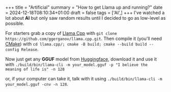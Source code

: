 +++
title = "Artificial"
summary = "How to get Llama up and running?"
date = 2024-12-18T08:10:34+01:00
draft = false
tags = ['AI',]
+++
I've watched a lot about **AI** but only saw random results until I decided to go as low-level as possible.

For starters grab a copy of [Llama Cpp](https://github.com/ggerganov/llama.cpp.git) with `git clone https://github.com/ggerganov/llama.cpp.git`.
Then compile it (you'll need [CMake](https://cmake.org/)) with `cd llama.cpp/; cmake -B build; cmake --build build --config Release`.

Now just get any **GGUF** model from [Huggingface](https://huggingface.co/models?library=gguf), download it and use it with `./build/bin/llama-cli -m your_model.gguf -p "I believe the meaning of life is" -n 128`

or, if your computer can take it, talk with it using `./build/bin/llama-cli -m your_model.gguf -cnv -n 128`.

